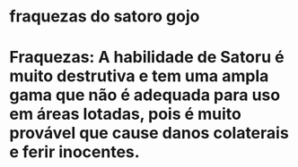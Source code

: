 <h1>fraquezas do satoro gojo<h1>

Fraquezas: A habilidade de Satoru é muito destrutiva e tem uma ampla gama que não é adequada para uso em áreas lotadas, pois é muito provável que cause danos colaterais e ferir inocentes.

